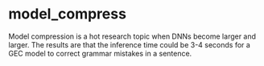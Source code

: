# model_compress
Model compression is a hot research topic when DNNs become larger and larger. The results are that the inference time could be 3-4 seconds for a GEC model to correct grammar mistakes in a sentence.
